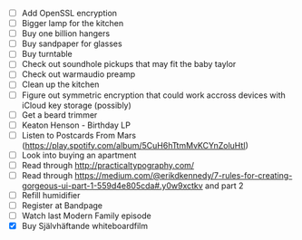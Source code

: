 - [ ] Add OpenSSL encryption
 - [ ] Bigger lamp for the kitchen
 - [ ] Buy one billion hangers
 - [ ] Buy sandpaper for glasses
 - [ ] Buy turntable
 - [ ] Check out soundhole pickups that may fit the baby taylor
 - [ ] Check out warmaudio preamp
 - [ ] Clean up the kitchen
 - [ ] Figure out symmetric encryption that could work accross devices with iCloud key storage (possibly)
 - [ ] Get a beard trimmer
 - [ ] Keaton Henson - Birthday LP
 - [ ] Listen to Postcards From Mars (https://play.spotify.com/album/5CuH6hTtmMvKCYnZoluHtI)
 - [ ] Look into buying an apartment
 - [ ] Read through http://practicaltypography.com/
 - [ ] Read through https://medium.com/@erikdkennedy/7-rules-for-creating-gorgeous-ui-part-1-559d4e805cda#.y0w9xctkv and part 2
 - [ ] Refill humidifier
 - [ ] Register at Bandpage
 - [ ] Watch last Modern Family episode
 - [X] Buy Självhäftande whiteboardfilm
